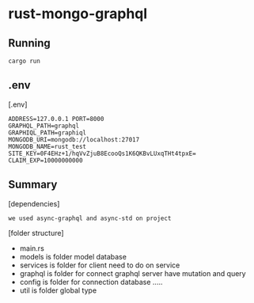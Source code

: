 # rust-mongo-graphql

## Running
```
cargo run
```

## .env
[.env]
```
ADDRESS=127.0.0.1 PORT=8000
GRAPHQL_PATH=graphql 
GRAPHIQL_PATH=graphiql
MONGODB_URI=mongodb://localhost:27017 
MONGODB_NAME=rust_test
SITE_KEY=0F4EHz+1/hqVvZjuB8EcooQs1K6QKBvLUxqTHt4tpxE= 
CLAIM_EXP=10000000000 
```

## Summary
[dependencies]
```
we used async-graphql and async-std on project
```
[folder structure]

+ main.rs
+ models is folder model database
+ services is folder for client need to do on service
+ graphql is folder for connect graphql server have mutation and query
+ config is folder for connection database .....
+ util is folder global type
